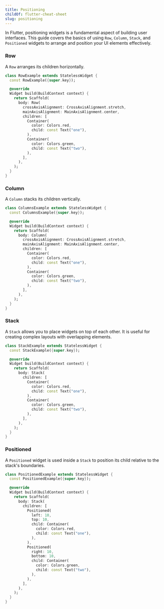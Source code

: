 ```yaml
---
title: Positioning
childOf: flutter-cheat-sheet
slug: positioning
---
```


In Flutter, positioning widgets is a fundamental aspect of building user interfaces. This guide covers the basics of using `Row`, `Column`, `Stack`, and `Positioned` widgets to arrange and position your UI elements effectively.

### Row

A `Row` arranges its children horizontally.

```dart
class RowExample extends StatelessWidget {
  const RowExample({super.key});

  @override
  Widget build(BuildContext context) {
    return Scaffold(
      body: Row(
        crossAxisAlignment: CrossAxisAlignment.stretch,
        mainAxisAlignment: MainAxisAlignment.center,
        children: [
          Container(
            color: Colors.red,
            child: const Text("one"),
          ),
          Container(
            color: Colors.green,
            child: const Text("two"),
          ),
        ],
      ),
    );
  }
}
```

### Column

A `Column` stacks its children vertically.

```dart
class ColumnsExample extends StatelessWidget {
  const ColumnsExample({super.key});

  @override
  Widget build(BuildContext context) {
    return Scaffold(
      body: Column(
        crossAxisAlignment: CrossAxisAlignment.stretch,
        mainAxisAlignment: MainAxisAlignment.center,
        children: [
          Container(
            color: Colors.red,
            child: const Text("one"),
          ),
          Container(
            color: Colors.green,
            child: const Text("two"),
          ),
        ],
      ),
    );
  }
}
```

### Stack

A `Stack` allows you to place widgets on top of each other. It is useful for creating complex layouts with overlapping elements.

```dart
class StackExample extends StatelessWidget {
  const StackExample({super.key});

  @override
  Widget build(BuildContext context) {
    return Scaffold(
      body: Stack(
        children: [
          Container(
            color: Colors.red,
            child: const Text("one"),
          ),
          Container(
            color: Colors.green,
            child: const Text("two"),
          ),
        ],
      ),
    );
  }
}
```

### Positioned

A `Positioned` widget is used inside a `Stack` to position its child relative to the stack's boundaries.

```dart
class PositionedExample extends StatelessWidget {
  const PositionedExample({super.key});

  @override
  Widget build(BuildContext context) {
    return Scaffold(
      body: Stack(
        children: [
          Positioned(
            left: 10,
            top: 10,
            child: Container(
              color: Colors.red,
              child: const Text("one"),
            ),
          ),
          Positioned(
            right: 10,
            bottom: 10,
            child: Container(
              color: Colors.green,
              child: const Text("two"),
            ),
          ),
        ],
      ),
    );
  }
}
```
